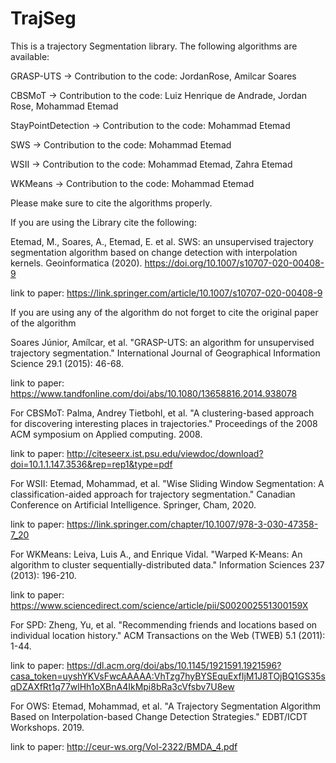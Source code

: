 # TrajSeg
This is a trajectory Segmentation library. The following algorithms are available:

GRASP-UTS -> Contribution to the code: JordanRose, Amilcar Soares

CBSMoT -> Contribution to the code: Luiz Henrique de Andrade, Jordan Rose, Mohammad Etemad

StayPointDetection -> Contribution to the code: Mohammad Etemad

SWS -> Contribution to the code: Mohammad Etemad

WSII ->  Contribution to the code: Mohammad Etemad, Zahra Etemad

WKMeans -> Contribution to the code: Mohammad Etemad 

Please make sure to cite the algorithms properly.

If you are using the Library cite the following:

Etemad, M., Soares, A., Etemad, E. et al. SWS: an unsupervised trajectory segmentation algorithm based on change detection with interpolation kernels. Geoinformatica (2020). https://doi.org/10.1007/s10707-020-00408-9

link to paper: https://link.springer.com/article/10.1007/s10707-020-00408-9

If you are using any of the algorithm do not forget to cite the original paper of the algorithm

Soares Júnior, Amílcar, et al. "GRASP-UTS: an algorithm for unsupervised trajectory segmentation." International Journal of Geographical Information Science 29.1 (2015): 46-68. 

link to paper: https://www.tandfonline.com/doi/abs/10.1080/13658816.2014.938078

For CBSMoT: Palma, Andrey Tietbohl, et al. "A clustering-based approach for discovering interesting places in trajectories." Proceedings of the 2008 ACM symposium on Applied computing. 2008.

link to paper: http://citeseerx.ist.psu.edu/viewdoc/download?doi=10.1.1.147.3536&rep=rep1&type=pdf

For WSII: Etemad, Mohammad, et al. "Wise Sliding Window Segmentation: A classification-aided approach for trajectory segmentation." Canadian Conference on Artificial Intelligence. Springer, Cham, 2020.

link to paper: https://link.springer.com/chapter/10.1007/978-3-030-47358-7_20

For WKMeans: Leiva, Luis A., and Enrique Vidal. "Warped K-Means: An algorithm to cluster sequentially-distributed data." Information Sciences 237 (2013): 196-210.

link to paper: https://www.sciencedirect.com/science/article/pii/S002002551300159X

For SPD: Zheng, Yu, et al. "Recommending friends and locations based on individual location history." ACM Transactions on the Web (TWEB) 5.1 (2011): 1-44.

link to paper: https://dl.acm.org/doi/abs/10.1145/1921591.1921596?casa_token=uyshYKVsFwcAAAAA:VhTzg7hyBYSEquExfIjM1J8TOjBQ1GS35sqDZAXfRt1q77wlHh1oXBnA4IkMpi8bRa3cVfsbv7U8ew

For OWS: Etemad, Mohammad, et al. "A Trajectory Segmentation Algorithm Based on Interpolation-based Change Detection Strategies." EDBT/ICDT Workshops. 2019.

link to paper: http://ceur-ws.org/Vol-2322/BMDA_4.pdf
